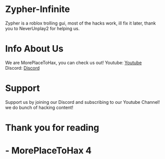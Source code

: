 # Zypher-Infinite
Zypher is a roblox trolling gui, most of the hacks work, ill fix it later, thank you to NeverUnplay2 for helping us.
# Info About Us
We are MorePlaceToHax, you can check us out!
Youtube: [Youtube](https://www.youtube.com/channel/UCkReo_AN4Uh-gAKtFV6T9-Q)                          
Discord: [Discord](discord.gg/invite/Np2N7uRZtz)
# Support
Support us by joining our Discord and subscribing to our Youtube Channel!
we do bunch of hacking content!

# Thank you for reading
# - MorePlaceToHax 4
